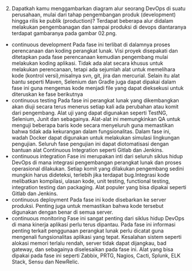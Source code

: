 2. Dapatkah kamu menggambarkan diagram alur seorang DevOps di suatu perusahaan, mulai dari tahap pengembangan produk  (development) hingga rilis ke publik  (production)?
    Terdapat beberapa alur didalam melakukan pengembanagan dan sampai produksi di devops diantaranya terdapat gambaranya pada gambar 02.png.
  - continuous development
    Pada fase ini terlibat di dalamnya proses perencanaan dan koding perangkat lunak. Visi proyek disepakati dan ditetapkan pada fase perencanaan kemudian 
    pengembang mulai melakukan koding aplikasi. Tidak ada alat secara khusus untuk melakukan perencanaan, 
    tetapi ada sejumlah alat untuk memelihara kode (kontrol versi),misalnya svn, git, jira dan mercurial. Selain itu alat bantu seperti Maven, Selenium dan Gradle 
    juga dapat dipakai dalam fase ini guna mengemas kode menjadi file yang dapat dieksekusi untuk diteruskan ke fase berikutnya
  - continuous testing
    Pada fase ini perangkat lunak yang dikembangkan akan diuji secara terus menerus setiap kali ada perubahan atau komit dari pengembang. 
    Alat uji yang dapat digunakan seperti TestNG, Selenium, Junit dan sebagainya. Alat-alat ini memungkinkan QA untuk menguji beberapa baris
    kode secara menyeluruh guna memastikan bahwa tidak ada kekurangan dalam fungsionalitas. Dalam fase ini, wadah Docker dapat digunakan untuk
    melakukan simulasi lingkungan pengujian. Seluruh fase pengujian ini dapat diotomatisasi dengan bantuan alat Continuous Integration seperti Gitlab dan Jenkins.
  - continuous integration
    Fase ini merupakan inti dari seluruh siklus hidup DevOps di mana integrasi pengembangan perangkat lunak dan proses operasional dilakukan. 
    Setiap komit yang dilakukan pengembang sedini mungkin harus dideteksi, terlebih jika terdapat bug.Integrasi kode melibatkan kompilasi, ulasan
    kode, unit testing, functional testing, integration testing dan packaging. Alat populer yang bisa dipakai seperti Gitlab dan Jenkins.
  - continuous deployment
    Pada fase ini kode disebarkan ke server produksi. Penting juga untuk memastikan bahwa kode tersebut digunakan dengan benar di semua server.
  - continuous monitoring
    Fase ini sangat penting dari siklus hidup DevOps di mana kinerja aplikasi perlu terus dipantau. Pada fase ini informasi penting terkait 
    penggunaan perangkat lunak perlu dicatat guna mengenali fungsionalitas aplikasi yang tepat. Kesalahan sistem seperti alokasi memori terlalu rendah, 
    server tidak dapat dijangkau, bad gateway, dan sebagainya diselesaikan pada fase ini. Alat yang bisa dipakai pada fase ini seperti 
    Zabbix, PRTG, Nagios, Cacti, Splunk, ELK Stack, Sensu dan NewRelic.
    
